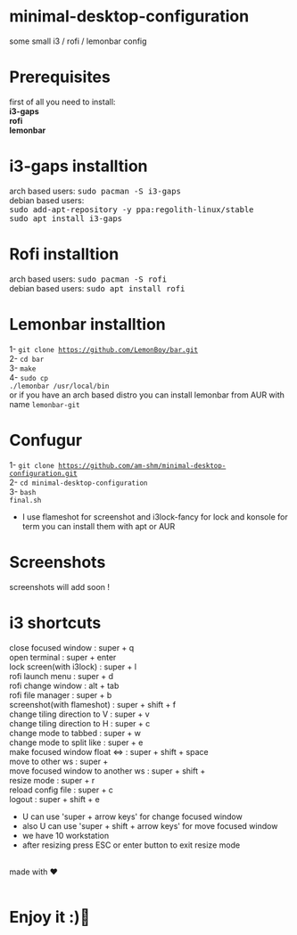 # minimal-desktop-configuration
some small i3 / rofi / lemonbar config

# Prerequisites
first of all you need to install:<br>
    <b>i3-gaps</b><br>
    <b>rofi</b><br>
    <b>lemonbar</b><br>

# i3-gaps installtion
arch based users: <tt>sudo pacman -S i3-gaps</tt><br>
debian based users: <br>
<tt>sudo add-apt-repository -y ppa:regolith-linux/stable</tt><br>
<tt>sudo apt install i3-gaps</tt><br>

# Rofi installtion
arch based users: <tt>sudo pacman -S rofi</tt><br>
debian based users: <tt>sudo apt install rofi</tt><br>

# Lemonbar installtion
1- <code>git clone https://github.com/LemonBoy/bar.git</code><br>
2- <code>cd bar</code><br>
3- <code>make</code><br>
4- <code>sudo cp ./lemonbar /usr/local/bin</code><br>
or if you have an arch based distro you can install lemonbar from AUR with name <code>lemonbar-git</code>

# Confugur
1- <code>git clone https://github.com/am-shm/minimal-desktop-configuration.git</code><br>
2- <code>cd minimal-desktop-configuration</code><br>
3- <code>bash final.sh</code><br>

* I use flameshot for screenshot and i3lock-fancy for lock and konsole for term you can install them with apt or AUR<br>

# Screenshots
screenshots will add soon !

# i3 shortcuts
close focused window : super + q<br>
open terminal : super + enter<br>
lock screen(with i3lock) : super + l<br>
rofi launch menu : super + d<br>
rofi change window : alt + tab<br>
rofi file manager : super + b<br>
screenshot(with flameshot) : super + shift + f<br>
change tiling direction to V : super + v<br>
change tiling direction to H : super + c<br>
change mode to tabbed : super + w<br>
change mode to split like : super + e<br>
make focused window float <=> : super + shift + space<br>
move to other ws : super + <number of ws><br>
move focused window to another ws : super + shift + <number of ws><br>
resize mode : super + r<br>
reload config file : super + c<br>
logout : super + shift + e<br>
* U can use 'super + arrow keys' for change focused window<br>
* also U can use 'super + shift + arrow keys' for move focused window<br>
* we have 10 workstation<br>
* after resizing press ESC or enter button to exit resize mode<br>
<br>
made with ❤️<br>
<br>
<h1>Enjoy it :)🍬</h1>

